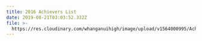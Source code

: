 ```yaml
---
title: 2016 Achievers List
date: 2019-08-21T03:03:52.332Z
file: >-
  https://res.cloudinary.com/whanganuihigh/image/upload/v1564000995/Achievers/2016_ACHIEVERS_LIST.pdf
---
```


